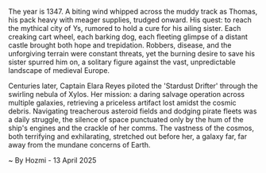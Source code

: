 
The year is 1347.  A biting wind whipped across the muddy track as Thomas, his pack heavy with meager supplies, trudged onward.  His quest: to reach the mythical city of Ys, rumored to hold a cure for his ailing sister.  Each creaking cart wheel, each barking dog, each fleeting glimpse of a distant castle brought both hope and trepidation.  Robbers, disease, and the unforgiving terrain were constant threats, yet the burning desire to save his sister spurred him on, a solitary figure against the vast, unpredictable landscape of medieval Europe.

Centuries later, Captain Elara Reyes piloted the 'Stardust Drifter' through the swirling nebula of Xylos.  Her mission: a daring salvage operation across multiple galaxies, retrieving a priceless artifact lost amidst the cosmic debris.  Navigating treacherous asteroid fields and dodging pirate fleets was a daily struggle, the silence of space punctuated only by the hum of the ship's engines and the crackle of her comms.  The vastness of the cosmos, both terrifying and exhilarating, stretched out before her, a galaxy far, far away from the mundane concerns of Earth.

~ By Hozmi - 13 April 2025
